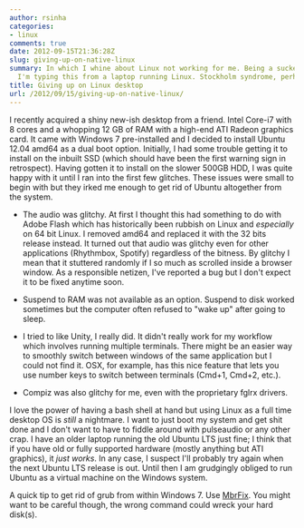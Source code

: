 ```yaml
---
author: rsinha
categories:
- linux
comments: true
date: 2012-09-15T21:36:28Z
slug: giving-up-on-native-linux
summary: In which I whine about Linux not working for me. Being a sucker for punishment,
  I'm typing this from a laptop running Linux. Stockholm syndrome, perhaps?
title: Giving up on Linux desktop
url: /2012/09/15/giving-up-on-native-linux/
---
```


I recently acquired a shiny new-ish desktop from a friend. Intel Core-i7 with 8 cores and a whopping 12 GB of RAM with a high-end ATI Radeon graphics card. It came with Windows 7 pre-installed and I decided to install Ubuntu 12.04 amd64 as a dual boot option. Initially, I had some trouble getting it to install on the inbuilt SSD (which should have been the first warning sign in retrospect). Having gotten it to install on the slower 500GB HDD, I was quite happy with it until I ran into the first few glitches. These issues were small to begin with but they irked me enough to get rid of Ubuntu altogether from the system.

  * The audio was glitchy. At first I thought this had something to do with Adobe Flash which has historically been rubbish on Linux and _especially_ on 64 bit Linux. I removed amd64 and replaced it with the 32 bits release instead. It turned out that audio was glitchy even for other applications (Rhythmbox, Spotify) regardless of the bitness. By glitchy I mean that it stuttered randomly if I so much as scrolled inside a browser window. As a responsible netizen, I've reported a bug but I don't expect it to be fixed anytime soon. 

	
  * Suspend to RAM was not available as an option. Suspend to disk worked sometimes but the computer often refused to "wake up" after going to sleep.

	
  * I tried to like Unity, I really did. It didn't really work for my workflow which involves running multiple terminals. There might be an easier way to smoothly switch between windows of the same application but I could not find it. OSX, for example, has this nice feature that lets you use number keys to switch between terminals (Cmd+1, Cmd+2, etc.).

	
  * Compiz was also glitchy for me, even with the proprietary fglrx drivers.



I love the power of having a bash shell at hand but using Linux as a full time desktop OS is _still_ a nightmare. I want to just boot my system and get shit done and I don't want to have to fiddle around with pulseaudio or any other crap. I have an older laptop running the old Ubuntu LTS just fine; I think that if you have old or fully supported hardware (mostly anything but ATI graphics), it _just works_. In any case, I suspect I'll probably try again when the next Ubuntu LTS release is out. Until then I am grudgingly obliged to run Ubuntu as a virtual machine on the Windows system. 

A quick tip to get rid of grub from within Windows 7. Use [MbrFix](http://www.sysint.no/nedlasting/mbrfix.htm). You might want to be careful though, the wrong command could wreck your hard disk(s). 


